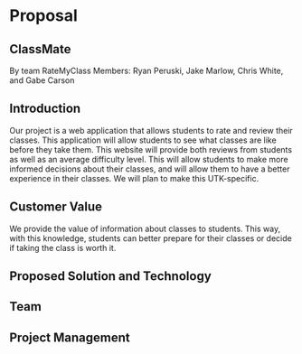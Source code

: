 # Proposal

## ClassMate

By team RateMyClass
Members: Ryan Peruski, Jake Marlow, Chris White, and Gabe Carson

## Introduction

Our project is a web application that allows students to rate and review their classes. This application will allow students to see what classes are like before they take them. This website will provide both reviews from students as well as an average difficulty level. This will allow students to make more informed decisions about their classes, and will allow them to have a better experience in their classes. We will plan to make this UTK-specific.

## Customer Value

We provide the value of information about classes to students. This way, with this knowledge, students can better prepare for their classes or decide if taking the class is worth it.

## Proposed Solution and Technology

## Team

## Project Management

